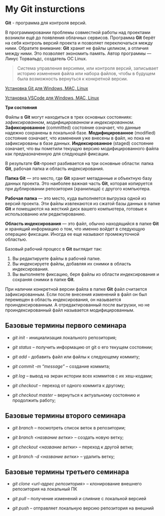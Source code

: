# My Git insturctions

**Git** - программа для контроля версий.

В программировании проблемы совместной
работы над проектами возникли ещё до
появления облачных сервисов.
Программа **Git** берёт на себя контроль версий
проекта и позволяет переключаться между
ними. Обратите внимание: **Git** хранит не файлы
целиком, а отличия между ними. Это позволяет
экономить память. Автор программы — Линус
Торвальдс, создатель ОС Linux.

>Система
управления версиями, или контроля версий, записывает историю изменения файла
или набора файлов, чтобы в будущем была возможность вернуться к конкретной
версии.

[Установка Git для Windows, MAC, Linux](https://git-scm.com/downloads)

[Установка VSCode для Windows, MAC, Linux](https://code.visualstudio.com/Download)

**Три состояния** 

Файлы в **Git** могут находиться в трех основных состояниях: *зафиксированном*, *модифицированном* и *индексированном*.
**Зафиксированное** (committed) состояние означает, что данные надежно сохранены
в локальной базе. **Модифицированное** (modified) состояние означает, что изменения
уже внесены в файл, но пока не зафиксированы в базе данных. **Индексированное**
(staged) состояние означает, что вы пометили текущую версию модифицированного
файла как предназначенную для следующей фиксации.

В результате **Git**-проект разбивается на три основные области: папка **Git**, рабочая
папка и область индексирования.


**Папка Git** — это место, где **Git** хранит метаданные и объектную базу данных проекта.
Это наиболее важная часть **Git**, которая копируется при дублировании репозитория
(хранилища) с другого компьютера.

**Рабочая папка** — это место, куда выполняется выгрузка одной из версий проекта. Эти файлы извлекаются из сжатой базы данных в папке **Git** и помещаются
на жесткий диск вашего компьютера, готовые к использованию или редактированию.

**Область индексирования** — это файл, обычно находящийся в папке **Git** и хранящий
информацию о том, что именно войдет в следующую операцию фиксации. Иногда
ее еще называют промежуточной областью.

Базовый рабочий процесс в **Git** выглядит так:
1. Вы редактируете файлы в рабочей папке.
2. Вы индексируете файлы, добавляя их снимки в область индексирования.
3. Вы выполняете фиксацию, беря файлы из области индексирования и сохраняя
снимки в папке **Git**.

При наличии конкретной версии файла в папке **Git** файл считается зафиксированным. Если после внесения изменений в файл он был перемещен в область
индексирования, он называется проиндексированным. А отредактированный
после выгрузки, но не проиндексированный файл называется модифицированным.

## Базовые термины первого семинара

* *git init* - инициализация локального репозитория;

* *git status* – получить информацию от git о его текущем состоянии;

* *git add* – добавить файл или файлы к следующему коммиту;

* *git commit -m “message”* – создание коммита;

* *git log* – вывод на экран истории всех коммитов с их хеш-кодами;

* *git checkout* – переход от одного коммита к другому;

* *git checkout master* – вернуться к актуальному состоянию и продолжить работу;

## Базовые термины второго семинара

* *git branch* – посмотреть список веток в репозитории;

* *git branch <название ветки>* – создать новую ветку;

* *git checkout <название ветки>* – переход к другой ветке;

* *git branch -d <название ветки>* – удалить ветку;

## Базовые термины третьего семинара

* *git clone <url-адрес репозитория>* – клонирование внешнего репозитория на  локальный ПК

* *git pull* – получение изменений и слияние с локальной версией

* *git push* – отправляет локальную версию репозитория на внешний